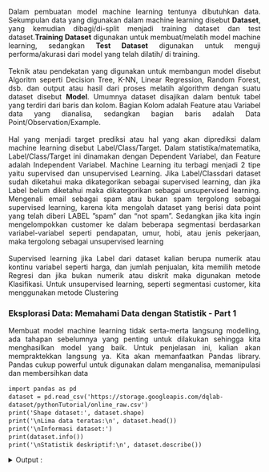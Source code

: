 <p align="justify">Dalam pembuatan model machine learning tentunya dibutuhkan data. Sekumpulan data yang digunakan dalam machine learning disebut <b>Dataset</b>, yang kemudian dibagi/di-split menjadi training dataset dan test dataset.<b>Training Dataset</b> digunakan untuk membuat/melatih model machine learning, sedangkan <b>Test Dataset</b> digunakan untuk menguji performa/akurasi dari model yang telah dilatih/ di training.</br></br>
Teknik atau pendekatan yang digunakan untuk membangun model disebut Algoritm seperti Decision Tree, K-NN, Linear Regression, Random Forest, dsb. dan output atau hasil dari proses melatih algorithm dengan suatu dataset disebut <b>Model</b>. Umumnya dataset disajikan dalam bentuk tabel yang terdiri dari baris dan kolom. Bagian Kolom adalah Feature atau Variabel data yang dianalisa, sedangkan bagian baris adalah Data Point/Observation/Example.</br></br>
Hal yang menjadi target prediksi atau hal yang akan diprediksi dalam machine learning disebut Label/Class/Target. Dalam statistika/matematika, Label/Class/Target ini dinamakan dengan Dependent Variabel, dan Feature adalah Independent Variabel. Machine Learning itu terbagi menjadi 2 tipe yaitu supervised dan unsupervised Learning. Jika Label/Classdari dataset sudah diketahui maka dikategorikan sebagai supervised learning, dan jika Label belum diketahui maka dikategorikan sebagai unsupervised learning. Mengenali email sebagai spam atau bukan spam tergolong sebagai supervised learning, karena kita mengolah dataset yang berisi data point yang telah diberi LABEL ”spam” dan “not spam”. Sedangkan jika kita ingin mengelompokkan customer ke dalam beberapa segmentasi berdasarkan variabel-variabel seperti pendapatan, umur, hobi, atau jenis pekerjaan, maka tergolong sebagai unsupervised learning</br></br>
Supervised learning jika Label dari dataset kalian berupa numerik atau kontinu variabel seperti harga, dan  jumlah penjualan, kita memilih metode Regresi dan jika bukan numerik atau diskrit maka digunakan metode Klasifikasi. Untuk unsupervised learning, seperti segmentasi customer, kita menggunakan metode Clustering</p>

### Eksplorasi Data: Memahami Data dengan Statistik - Part 1 

<p align="justify">Membuat model machine learning tidak serta-merta langsung modelling, ada tahapan sebelumnya yang penting untuk dilakukan sehingga kita menghasilkan model yang baik. Untuk penjelasan ini, kalian akan mempraktekkan langsung ya. Kita akan memanfaatkan Pandas library. Pandas cukup powerful untuk digunakan dalam menganalisa, memanipulasi dan membersihkan data</p>

```plantuml
import pandas as pd
dataset = pd.read_csv('https://storage.googleapis.com/dqlab-dataset/pythonTutorial/online_raw.csv')
print('Shape dataset:', dataset.shape)
print('\nLima data teratas:\n', dataset.head())
print('\nInformasi dataset:')
print(dataset.info())
print('\nStatistik deskriptif:\n', dataset.describe())
```

<details>
<summary markdown="span">Output :</summary>
Shape dataset: (12330, 18)</br>

Lima data teratas:</br>

<table align="center"><tr> <td></td> <td>  Administrative</td> <td> Administrative_Duration</td> <td> ... </td> <td>Weekend </td> <td>Revenue </td> </tr>
<tr> <td>0 </td> <td>          0.0    </td> <td>                  0.0    </td> <td>  ... </td> <td>   False </td> <td>   False</td> </tr>
<tr> <td>1 </td> <td>          0.0    </td> <td>                  0.0    </td> <td>  ... </td> <td>   False </td> <td>   False</td> </tr>
<tr> <td>2 </td> <td>          0.0    </td> <td>                 -1.0    </td> <td>  ... </td> <td>   False </td> <td>   False</td> </tr>
<tr> <td>3 </td> <td>          0.0    </td> <td>                  0.0    </td> <td>  ... </td> <td>   False </td> <td>   False</td> </tr>
<tr> <td>4 </td> <td>          0.0    </td> <td>                  0.0    </td> <td>  ...</td> <td>    True </td> <td>   False</td> </tr></table>

[5 rows x 18 columns]</br></br>

Informasi dataset:</br>
<class 'pandas.core.frame.DataFrame'></br>
RangeIndex: 12330 entries, 0 to 12329</br>
<table align="center"> <tr> <td colspan="4">Data columns (total 18 columns):</td></tr>
<tr><td> Administrative         <td></td>    12316 <td></td> non-null <td></td> float64</td></tr>
<tr><td> Administrative_Duration <td></td>    12316<td></td>  non-null<td></td>  float64</td></tr>
<tr><td> Informational           <td></td>    12316<td></td>  non-null<td></td>  float64</td></tr>
<tr><td> Informational_Duration  <td></td>    12316<td></td>  non-null<td></td>  float64</td></tr>
<tr><td> ProductRelated          <td></td>    12316 <td></td> non-null<td></td>  float64</td></tr>
<tr><td> ProductRelated_Duration<td></td>     12316<td></td>  non-null<td></td>  float64</td></tr>
<tr><td> BounceRates            <td></td>     12316 <td></td> non-null<td></td>  float64</td></tr>
<tr><td> ExitRates              <td></td>     12316 <td></td> non-null<td></td>  float64</td></tr>
<tr><td> PageValues             <td></td>     12330 <td></td> non-null <td></td> float64</td></tr>
<tr><td> SpecialDay             <td></td>     12330<td></td>  non-null <td></td> float64</td></tr>
<tr><td> Month                  <td></td>     12330 <td></td> non-null <td></td> object</td></tr>
<tr><td> OperatingSystems       <td></td>     12330 <td></td> non-null <td></td> int64</td></tr>
<tr><td> Browser                <td></td>     12330 <td></td> non-null<td></td>  int64</td></tr>
<tr><td> Region                 <td></td>     12330 <td></td> non-null <td></td> int64</td></tr>
<tr><td> TrafficType            <td></td>     12330 <td></td> non-null <td></td> int64</td></tr>
<tr><td> VisitorType            <td></td>     12330 <td></td> non-null<td></td>  object</td></tr>
<tr><td> Weekend                <td></td>     12330<td></td>  non-null <td></td> bool</td></tr>
<tr><td> Revenue                <td></td>     12330 <td></td> non-null<td></td>  bool</td></tr></table>
dtypes: bool(2), float64(10), int64(4), object(2)</br>
memory usage: 1.5+ MB</br>
None</br>

Statistik deskriptif:
<table align="center"> <tr> 
<td colspan="2">Administrative   <td></td> Administrative_Duration <td></td>   ...       <td></td>   Region   TrafficType</td></tr>
<tr><td>count  <td></td>  12316.000000   <td></td>            12316.000000  <td></td>  ... <td></td> 12330.000000   <td></td> 12330.000000</td></tr>
<tr><td>mean   <td></td>      2.317798   <td></td>               80.906176  <td></td>  ...  <td></td>    3.147364  <td></td>      4.069586</td></tr>
<tr><td>std    <td></td>      3.322754  <td></td>               176.860432  <td></td>  ...  <td></td>    2.401591  <td></td>      4.025169</td></tr>
<tr><td>min    <td></td>      0.000000   <td></td>               -1.000000  <td></td>  ...  <td></td>    1.000000  <td></td>      1.000000</td></tr>
<tr><td>25%    <td></td>      0.000000   <td></td>                0.000000  <td></td>  ...  <td></td>    1.000000  <td></td>      2.000000</td></tr>
<tr><td>50%    <td></td>      1.000000   <td></td>                8.000000  <td></td>  ...  <td></td>    3.000000  <td></td>      2.000000</td></tr>
<tr><td>75%    <td></td>      4.000000   <td></td>               93.500000  <td></td>  ...  <td></td>    4.000000  <td></td>      4.000000</td></tr>
<tr><td>max    <td></td>     27.000000   <td></td>             3398.750000  <td></td>  ...  <td></td>    9.000000   <td></td>    20.000000</td></tr>

[8 rows x 14 columns]
</details>
</br>
<a href="https://academy.dqlab.id/main/livecode/169/328/1553">Link materi : academy.dqlab.id/main/livecode/169/328/1553</a>

----

### Eksplorasi Data: Memahami Data dengan Statistik - Part 2 
 
 Sekarang coba inspeksi nilai korelasi dari fitur-fitur berikut pada dataset_corr yang telah diberikan sebelumnya

ExitRates dan BounceRates
Revenue dan PageValues
TrafficType dan Weekend

```plantuml
dataset_corr = dataset.corr()
print('Korelasi dataset:\n', dataset.corr())
print('Distribusi Label (Revenue):\n', dataset['Revenue'].value_counts())
# Tugas praktek
print('\nKorelasi BounceRates-ExitRates:', dataset_corr.loc['BounceRates', 'ExitRates'])
print('\nKorelasi Revenue-PageValues:', dataset_corr.loc['Revenue', 'PageValues'])
print('\nKorelasi TrafficType-Weekend:', dataset_corr.loc['TrafficType', 'Weekend'])

```
<details>
<summary markdown="span">Output :</summary>
Korelasi BounceRates-ExitRates: 0.9134364214595944
Korelasi Revenue-PageValues: 0.49256929525114623
Korelasi TrafficType-Weekend: -0.0022212292430307825	
</details>
</br>
<a href="https://academy.dqlab.id/main/livecode/169/328/1555">Link materi : academy.dqlab.id/main/livecode/169/328/1555</a>

----

### Eksplorasi Data: Memahami Data dengan Visual 
 Dalam mengeksplorasi data, kita perlu untuk memahami data dengan visual, selain dengan statistik kita juga bisa melakukan eksplorasi data dalam bentuk visual. Dengan visualisasi kita dapat dengan mudah dan cepat dalam memahami data, bahkan dapat memberikan pemahaman yang lebih baik terkait hubungan setiap variabel/ features.
 
```plantuml
import matplotlib.pyplot as plt
import seaborn as sns
# checking the Distribution of customers on Revenue
plt.rcParams['figure.figsize'] = (12,5)
plt.subplot(1, 2, 1)
sns.countplot(dataset['Revenue'], palette = 'pastel')
plt.title('Buy or Not', fontsize = 20)
plt.xlabel('revenue or not', fontsize = 14)
plt.ylabel('count', fontsize = 14)
# checking the Distribution of customers on Weekend
plt.subplot(1, 2, 2)
sns.countplot(dataset['Weekend'], palette = 'inferno')
plt.title('Purchase on Weekends', fontsize = 20)
plt.xlabel('Weekend or not', fontsize = 14)
plt.ylabel('count', fontsize = 14)
plt.show()

```
<details>
<summary markdown="span">Output :</summary>
<img src="https://github.com/yenysyafitry/DQLab-Machine-Learning-With-Python-for-Beginner/blob/main/download.png">
</details>
</br>
<a href="https://academy.dqlab.id/main/livecode/169/328/1558">Link materi : academy.dqlab.id/main/livecode/169/328/1558</a>

----


### Tugas Praktek 

 Dalam membuat visualisasi ini aku akan menggunakan dataset['region'] untuk membuat histogram, dan berikan judul 'Distribution of Customers' pada title, 'Region Codes' sebagai label axis-x dan 'Count Users' sebagai label axis-y.                                                                                                                                                                                                                                                                                  
```plantuml
import matplotlib.pyplot as plt
# visualizing the distribution of customers around the Region
plt.hist(dataset['Region'], color = 'lightblue')
plt.title('Distribution of Customers', fontsize = 20)
plt.xlabel('Region Codes', fontsize = 14)                                 
plt.ylabel('Count Users', fontsize = 14)
plt.show()
                                    
```
<details>
<summary markdown="span">Output :</summary>
<img src="https://github.com/yenysyafitry/DQLab-Machine-Learning-With-Python-for-Beginner/blob/main/download (1).png">
	</details>
</br>
<a href="https://academy.dqlab.id/main/livecode/169/328/1559">Link materi : academy.dqlab.id/main/livecode/169/328/1559</a>

----

### Data Pre-processing: Handling Missing Value - Part 1 

```plantuml
#checking missing value for each feature  
print('Checking missing value for each feature:')
print(dataset.isnull().sum())
#Counting total missing value
print('\nCounting total missing value:')
print(dataset.isnull().sum().sum())

```
<details>
<summary markdown="span">Output :</summary>
Counting total missing value:</br>
112	
</details>
</br>
<a href="https://academy.dqlab.id/main/livecode/169/328/1561">Link materi : academy.dqlab.id/main/livecode/169/328/1561</a>

----

### Data Pre-processing: Handling Missing Value - Part 2 
 
```plantuml
#Drop rows with missing value   
dataset_clean = dataset.dropna()  
print('Ukuran dataset_clean:', dataset_clean.shape) 

```
<details>
<summary markdown="span">Output :</summary>
Ukuran dataset_clean: (12316, 18)
</details>
</br>
<a href="https://academy.dqlab.id/main/livecode/169/328/1563">Link materi : academy.dqlab.id/main/livecode/169/328/1563</a>

----

### Data Pre-processing: Handling Missing Value - Part 3 
 “Kalau tidak dihapus, ada metode lain yang bisa dipakai?”

“Kita bisa menggunakan metode impute missing value, yaitu mengisi record yang hilang ini dengan suatu nilai. Ada berbagai teknik dalam metode imputing, mulai dari yang paling sederhana yaitu mengisi missing value dengan nilai mean, median, modus, atau nilai konstan, sampai teknik paling advance yaitu dengan menggunakan nilai yang diestimasi oleh suatu predictive model. Untuk kasus ini, kita akan menggunakan imputing sederhana yaitu menggunakan nilai rataan atau mean.
Imputing missing value sangat mudah dilakukan di Python, cukup memanfaatkan fungsi .fillna() dan .mean() dari Pandas, seperti berikut:
```plantuml
print("Before imputation:")
# Checking missing value for each feature  
print(dataset.isnull().sum())
# Counting total missing value  
print(dataset.isnull().sum().sum())

print("\nAfter imputation:")
# Fill missing value with mean of feature value  
dataset.fillna(dataset.mean(), inplace = True)
# Checking missing value for each feature  
print(dataset.isnull().sum())
# Counting total missing value  
print(dataset.isnull().sum().sum())

```

<details>
<summary markdown="span">Output :</summary>
Before imputation:
Administrative             14
Administrative_Duration    14
Informational              14
Informational_Duration     14
ProductRelated             14
ProductRelated_Duration    14
BounceRates                14
ExitRates                  14
PageValues                  0
SpecialDay                  0
Month                       0
OperatingSystems            0
Browser                     0
Region                      0
TrafficType                 0
VisitorType                 0
Weekend                     0
Revenue                     0
dtype: int64
112

After imputation:
Administrative             0
Administrative_Duration    0
Informational              0
Informational_Duration     0
ProductRelated             0
ProductRelated_Duration    0
BounceRates                0
ExitRates                  0
PageValues                 0
SpecialDay                 0
Month                      0
OperatingSystems           0
Browser                    0
Region                     0
TrafficType                0
VisitorType                0
Weekend                    0
Revenue                    0
dtype: int64
0	
</details>
</br>
<a href="https://academy.dqlab.id/main/livecode/169/328/1565">Link materi : academy.dqlab.id/main/livecode/169/328/1565</a>

----

### Tugas Praktek 
 Praktekkan metode imputing missing value dengan menggunakan nilai median.
```plantuml
import pandas as pd
dataset1 = pd.read_csv('https://storage.googleapis.com/dqlab-dataset/pythonTutorial/online_raw.csv')

print("Before imputation:")
# Checking missing value for each feature
print(dataset1.isnull().sum())
# Counting total missing value
print(dataset1.isnull().sum().sum())

print("\nAfter imputation:")
# Fill missing value with median of feature value
dataset1.fillna(dataset1.median(), inplace = True)
# Checking missing value for each feature
print(dataset1.isnull().sum())
# Counting total missing value
print(dataset1.isnull().sum().sum())

```
<details>
<summary markdown="span">Output :</summary>
Before imputation:
Administrative             14
Administrative_Duration    14
Informational              14
Informational_Duration     14
ProductRelated             14
ProductRelated_Duration    14
BounceRates                14
ExitRates                  14
PageValues                  0
SpecialDay                  0
Month                       0
OperatingSystems            0
Browser                     0
Region                      0
TrafficType                 0
VisitorType                 0
Weekend                     0
Revenue                     0
dtype: int64
112

After imputation:
Administrative             0
Administrative_Duration    0
Informational              0
Informational_Duration     0
ProductRelated             0
ProductRelated_Duration    0
BounceRates                0
ExitRates                  0
PageValues                 0
SpecialDay                 0
Month                      0
OperatingSystems           0
Browser                    0
Region                     0
TrafficType                0
VisitorType                0
Weekend                    0
Revenue                    0
dtype: int64
0
</details>
</br>
<a href="https://academy.dqlab.id/main/livecode/169/328/1566">Link materi : academy.dqlab.id/main/livecode/169/328/1566</a>

----

### Tugas Praktek 
 
```plantuml
from sklearn.preprocessing import MinMaxScaler  
#Define MinMaxScaler as scaler  
scaler = MinMaxScaler()  
#list all the feature that need to be scaled  
scaling_column = ['Administrative','Administrative_Duration','Informational','Informational_Duration','ProductRelated','ProductRelated_Duration','BounceRates','ExitRates','PageValues']
#Apply fit_transfrom to scale selected feature  
dataset[scaling_column] = scaler.fit_transform(dataset[scaling_column])
#Cheking min and max value of the scaling_column
print(dataset[scaling_column].describe().T[['min','max']])

```
<details>
<summary markdown="span">Output :</summary>
    			 min  max
Administrative           0.0  1.0
Administrative_Duration  0.0  1.0
Informational            0.0  1.0
Informational_Duration   0.0  1.0
ProductRelated           0.0  1.0
ProductRelated_Duration  0.0  1.0
BounceRates              0.0  1.0
ExitRates                0.0  1.0
PageValues               0.0  1.0	
</details>
</br>
<a href="https://academy.dqlab.id/main/livecode/169/328/1568">Link materi : academy.dqlab.id/main/livecode/169/328/1568</a>

----

### Data Pre-processing: Konversi string ke numerik 
 LabelEncoder akan mengurutkan label secara otomatis secara alfabetik, posisi/indeks dari setiap label ini digunakan sebagai nilai numeris konversi pandas objek ke numeris (dalam hal ini tipe data int). Dengan demikian kita telah membuat dataset kita menjadi dataset bernilai numeris seluruhnya yang siap digunakan untuk pemodelan dengan algoritma machine learning tertentu

```plantuml
import numpy as np
from sklearn.preprocessing import LabelEncoder
#Convert feature/column 'Month'
LE = LabelEncoder()
dataset['Month'] =  LE.fit_transform(dataset['Month'])
print(LE.classes_)
print(np.sort(dataset['Month'].unique()))
print('')

#Convert feature/column 'VisitorType'
LE = LabelEncoder()
dataset['VisitorType'] =  LE.fit_transform(dataset['VisitorType'])
print(LE.classes_)
print(np.sort(dataset['VisitorType'].unique()))


```
<details>
<summary markdown="span">Output :</summary>
[0 1 2 3 4 5 6 7 8 9]</br>
[0 1 2 3 4 5 6 7 8 9]</br>

[0 1 2]</br>
[0 1 2]
</details>
</br>
<a href="https://academy.dqlab.id/main/livecode/169/328/2464">Link materi : academy.dqlab.id/main/livecode/169/328/2464</a>

----

### Features & Label 
 Dalam dataset user online purchase, label target sudah diketahui, yaitu kolom Revenue yang bernilai 1 untuk user yang membeli dan 0 untuk yang tidak membeli, sehingga pemodelan yang dilakukan ini adalah klasifikasi. Nah, untuk melatih dataset menggunakan Scikit-Learn library, dataset perlu dipisahkan ke dalam Features dan Label/Target. Variabel Feature akan terdiri dari variabel yang dideklarasikan sebagai X dan [Revenue] adalah variabel Target yang dideklarasikan sebagai y. Gunakan fungsi drop() untuk menghapus kolom [Revenue] dari dataset.
```plantuml
# removing the target column Revenue from dataset and assigning to X
X = dataset.drop(['Revenue'], axis = 1)
# assigning the target column Revenue to y
y = dataset['Revenue']
# checking the shapes
print("Shape of X:", X.shape)
print("Shape of y:", y.shape)

```
<details>
<summary markdown="span">Output :</summary>
shape of x: (12330, 17)</br>
shape of y: (12330,)
</details>
</br>
<a href="https://academy.dqlab.id/main/livecode/169/329/1570">Link materi : academy.dqlab.id/main/livecode/169/329/1570</a>

----

### Training dan Test Dataset 
 Dataset perlu kita bagi ke dalam training dataset dan test dataset dengan perbandingan 80:20. 80% digunakan untuk training dan 20% untuk proses testing. Fungsi Training adalah melatih model untuk mengenali pola dalam data, sedangkan testing berfungsi untuk memastikan bahwa model yang telah dilatih tersebut mampu dengan baik memprediksi label dari new observation dan belum dipelajari oleh model sebelumnya. Bagi dataset ke dalam Training dan Testing dengan melanjutkan coding yang  sudah kukerjakan ini. Gunakan test_size = 0.2 dan tambahkan argumen random_state = 0,  pada fungsi train_test_split( ).
```plantuml
from sklearn.model_selection import train_test_split
# splitting the X, and y
X_train, X_test, y_train, y_test = train_test_split(X, y, test_size = 0.2, random_state = 0)
# checking the shapes
print("Shape of X_train :", X_train.shape)
print("Shape of y_train :", y_train.shape)
print("Shape of X_test :", X_test.shape)
print("Shape of y_test :", y_test.shape)

```
<details>
<summary markdown="span">Output :</summary>
<img src="https://github.com/yenysyafitry/DQLab-Machine-Learning-With-Python-for-Beginner/blob/main/download (2).png">	
</details>
</br>
<a href="https://academy.dqlab.id/main/livecode/169/329/1571">Link materi : academy.dqlab.id/main/livecode/169/329/1571</a>

----

### Training Model: Fit 
 kita akan menggunakan Decision Tree. Kita hanya perlu memanggil fungsi DecisionTreeClassifier() yang kita namakan “model”. Kemudian menggunakan fungsi .fit() dan X_train, y_train untuk melatih classifier tersebut dengan training dataset
```plantuml
from sklearn.tree import DecisionTreeClassifier
# Call the classifier
model = DecisionTreeClassifier()
# Fit the classifier to the training data
model = model.fit(X_train, y_train)

```

</br>
<a href="https://academy.dqlab.id/main/livecode/169/329/1572">Link materi : academy.dqlab.id/main/livecode/169/329/1572</a>

----

### Training Model: Predict 
 
```plantuml
# Apply the classifier/model to the test data
y_pred = model.predict(X_test)
print(y_pred.shape)

```

</br>
<a href="https://academy.dqlab.id/main/livecode/169/329/1573">Link materi : academy.dqlab.id/main/livecode/169/329/1573</a>

----

### Evaluasi Model Performance - Part 2 
 Untuk menampilkan confusion matrix cukup menggunakan fungsi confusion_matrix() dari Scikit-Learn
```plantuml
from sklearn.metrics import confusion_matrix, classification_report

# evaluating the model
print('Training Accuracy :', model.score(X_train, y_train))
print('Testing Accuracy :', model.score(X_test, y_test))

# confusion matrix
print('\nConfusion matrix:')
cm = confusion_matrix(y_test, y_pred)
print(cm)

# classification report
print('\nClassification report:')
cr = classification_report(y_test, y_pred)
print(cr)

```

</br>
<a href="https://academy.dqlab.id/main/livecode/169/329/1575">Link materi : academy.dqlab.id/main/livecode/169/329/1575</a>

----

### Pemodelan Permasalahan Klasifikasi dengan Logistic Regression 
 Pemodelan Logistic Regression dengan memanfaatkan Scikit-Learn sangatlah mudah. Dengan menggunakan dataset yang sama yaitu online_raw, dan setelah dataset dibagi ke dalam Training Set dan Test Set, cukup menggunakan modul linear_model dari Scikit-learn, dan memanggil fungsi LogisticRegression() yang diberi nama logreg.

Kemudian, model yang sudah ditraining ini  bisa digunakan untuk memprediksi output/label dari test dataset sekaligus mengevaluasi model performance dengan fungsi score(), confusion_matrix() dan classification_report().

```plantuml
from sklearn.linear_model import LogisticRegression
from sklearn.metrics import confusion_matrix, classification_report

# Call the classifier
logreg = LogisticRegression()
# Fit the classifier to the training data  
logreg = logreg.fit(X_train, y_train)
#Training Model: Predict 
y_pred = logreg.predict(X_test)

#Evaluate Model Performance
print('Training Accuracy :', model.score(X_train, y_train))  
print('Testing Accuracy :', model.score(X_test, y_test))  

# confusion matrix
print('\nConfusion matrix')  
cm = confusion_matrix(y_test, y_pred) 
print(cm)

# classification report  
print('\nClassification report')  
cr = classification_report(y_test, y_pred)
print(cr)

```

</br>
<a href="https://academy.dqlab.id/main/livecode/169/330/1580">Link materi : academy.dqlab.id/main/livecode/169/330/1580</a>

----

### Tugas Praktek 
 Dengan menggunakan dataset online_raw.csv dan diasumsikan sudah melakukan EDA dan pre-processing, aku akan membuat model machine learning dengan menggunakan decision tree :
<ol><li>
<li>Import DecisionTreeClassifier dan panggil fungsi tersebut dengan nama decision_tree</li>
<li>Split dataset ke dalam training & testing dataset dengan perbandingan 70:30, dengan random_state = 0</li>
<li>Latih model dengan training feature (X_train) dan training target (y_train) menggunakan .fit()</li>
<li>Evaluasi hasil model decision_tree yang sudah dilatih dengan testing feature (X_test) dan print nilai akurasi dari training dan testing dengan fungsi .score()</li></ol>
 
 
```plantuml
from sklearn.model_selection import train_test_split
from sklearn.tree import DecisionTreeClassifier 

# splitting the data
X_train, X_test, y_train, y_test = train_test_split(X, y, test_size = 0.3, random_state = 0)

# Call the classifier
decision_tree = DecisionTreeClassifier()
# Fit the classifier to the training data
decision_tree = decision_tree.fit(X_train, y_train)

# evaluating the decision_tree performance
print('Training Accuracy :', decision_tree.score(X_train, y_train))  
print('Testing Accuracy :', decision_tree.score(X_test, y_test))  

```

</br>
<a href="https://academy.dqlab.id/main/livecode/169/330/1582">Link materi : academy.dqlab.id/main/livecode/169/330/1582</a>

----

### Tugas Praktek 
  <ol>Pisahkan dataset ke dalam Feature dan Label, gunakan fungsi .drop(). Pada dataset ini, label/target adalah variabel MEDV
<li>Checking dan print jumlah data setelah Dataset pisahkan ke dalam Feature dan Label, gunakan .shape()</li>
<li>Bagi dataset ke dalam Training dan test dataset, 70% data digunakan untuk training dan 30% untuk testing, gunakan fungsi train_test_split() , dengan random_state = 0</li>
<li>Checking dan print kembali jumlah data dengan fungsi .shape()</li>
<li>Import LinearRegression dari sklearn.linear_model</li>
<li>Deklarasikan  LinearRegression regressor dengan nama reg</li>
<li>Fit regressor ke training dataset dengan .fit(), dan gunakan .predict() untuk memprediksi nilai dari testing dataset.</li></ol>
```plantuml
#load dataset
import pandas as pd
housing = pd.read_csv('https://storage.googleapis.com/dqlab-dataset/pythonTutorial/housing_boston.csv')
#Data rescaling
from sklearn import preprocessing
data_scaler = preprocessing.MinMaxScaler(feature_range=(0,1))
housing[['RM','LSTAT','PTRATIO','MEDV']] = data_scaler.fit_transform(housing[['RM','LSTAT','PTRATIO','MEDV']])
# getting dependent and independent variables
X = housing.drop(['MEDV'], axis = 1)
y = housing['MEDV']
# checking the shapes
print('Shape of X:', X.shape)
print('Shape of y:', y.shape)

# splitting the data
from sklearn.model_selection import train_test_split
X_train, X_test, y_train, y_test = train_test_split(X, y, test_size = 0.3, random_state = 0)
# checking the shapes
print('Shape of X_train :', X_train.shape)
print('Shape of y_train :', y_train.shape)
print('Shape of X_test :', X_test.shape)
print('Shape of y_test :', y_test.shape)

##import regressor from Scikit-Learn
from sklearn.linear_model import LinearRegression
# Call the regressor
reg = LinearRegression()
# Fit the regressor to the training data
reg = reg.fit(X_train,y_train)
# Apply the regressor/model to the test data
y_pred = reg.predict(X_test)

```
<details>
<summary markdown="span">Output :</summary>
Shape of X: (489, 3)</br>
Shape of y: (489,)</br>
Shape of X_train : (342, 3)</br>
Shape of y_train : (342,)</br>
Shape of X_test : (147, 3)</br>
Shape of y_test : (147,)
</details>
</br>
<a href="https://academy.dqlab.id/main/livecode/169/330/1585">Link materi : academy.dqlab.id/main/livecode/169/330/1585</a>

----

### Tugas Praktek 

kita coba hitung nilai MSE, MAE, dan RMSE dari linear modelnya :
</ol><li>Import library yang digunakan: mean_squared_error, mean_absolute_error dari  sklearn.metrics dan numpy sebagai aliasnya yaitu np. Serta, import juga matplotlib.pyplot sebagai aliasnya, plt.</li>
<li>Hitung dan print nilai MSE dan RMSE dengan menggunakan argumen y_test dan y_pred, untuk rmse gunakan np.sqrt()</li>
<li>Buat scatter plot yang menggambarkan hasil prediksi (y_pred) dan harga actual (y_test)</li></ol>
```plantuml
from sklearn.metrics import mean_squared_error, mean_absolute_error
import numpy as np
import matplotlib.pyplot as plt
#Calculating MSE, lower the value better it is. 0 means perfect prediction
mse = mean_squared_error(y_test, y_pred)
print('Mean squared error of testing set:', mse)
#Calculating MAE
mae = mean_absolute_error(y_test, y_pred)
print('Mean absolute error of testing set:', mae)
#Calculating RMSE
rmse = np.sqrt(mse)
print('Root Mean Squared Error of testing set:', rmse)
#Plotting y_test dan y_pred
plt.scatter(y_test, y_pred, c = 'green')
plt.xlabel('Price Actual')
plt.ylabel('Predicted value')
plt.title('True value vs predicted value : Linear Regression')
plt.show()

```
<details>
<summary markdown="span">Output :</summary>
<img src="https://github.com/yenysyafitry/DQLab-Machine-Learning-With-Python-for-Beginner/blob/main/download (3).png">
</details>
</br>
<a href="https://academy.dqlab.id/main/livecode/169/330/1587">Link materi : academy.dqlab.id/main/livecode/169/330/1587</a>

----

### Tugas Praktek 
 <ol><li>Import pandas sebagai aliasnya dan KMeans dari sklearn.cluster.</li>
<li>Load dataset 'https://storage.googleapis.com/dqlab-dataset/pythonTutorial/mall_customers.csv' dan beri nama dataset</li>
<li>Diasumsikan EDA dan preprocessing sudah dilakukan, selanjutnya kita memilih feature yang akan digunakan untuk membuat model yaitu annual_income dan spending_score. Assign dataset dengan feature yang sudah dipilih ke dalam 'X'. Pada dasarnya terdapat teknik khusus yang dilakukan untuk menyeleksi feature - feature (Feature Selection) mana saja yang dapat digunakan untuk machine learning modelling, karena tidak semua feature itu berguna. Beberapa feature justru bisa menyebabkan performansi model menurun. Tetapi untuk problem ini, secara default kita akan menggunakan annual_income dan spending_score.</li>
<li>Deklarasikan  KMeans( )  dengan nama cluster_model dan gunakan n_cluster = 5. n_cluster adalah argumen dari fungsi KMeans( ) yang merupakan jumlah cluster/centroid (K).  random_state = 24.</li>
<li>Gunakan fungsi .fit_predict( ) dari cluster_model pada 'X'  untuk proses clustering.</li></ol>
```plantuml
#import library
import pandas as pd  
from sklearn.cluster import KMeans 

#load dataset
dataset = pd.read_csv('https://dqlab-dataset.s3-ap-southeast-1.amazonaws.com/pythonTutorial/mall_customers.csv')

#selecting features  
X = dataset[['annual_income','spending_score']]  

#Define KMeans as cluster_model  
cluster_model = KMeans(n_clusters = 5, random_state = 24)  
labels = cluster_model.fit_predict(X)

```

</br>
<a href="https://academy.dqlab.id/main/livecode/169/331/1590">Link materi : academy.dqlab.id/main/livecode/169/331/1590</a>

----

### Tugas Praktek 

```plantuml
#import library
import matplotlib.pyplot as plt

#convert dataframe to array
X = X.values
#Separate X to xs and ys --> use for chart axis
xs = X[:,0]
ys = X[:,1]
# Make a scatter plot of xs and ys, using labels to define the colors
plt.scatter(xs,ys,c=labels, alpha=0.5)

# Assign the cluster centers: centroids
centroids = cluster_model.cluster_centers_
# Assign the columns of centroids: centroids_x, centroids_y
centroids_x = centroids[:,0]
centroids_y = centroids[:,1]
# Make a scatter plot of centroids_x and centroids_y
plt.scatter(centroids_x,centroids_y,marker='D', s=50)
plt.title('K Means Clustering', fontsize = 20)
plt.xlabel('Annual Income')
plt.ylabel('Spending Score')
plt.show()

```
<details>
<summary markdown="span">Output :</summary>
	<img src="https://github.com/yenysyafitry/DQLab-Machine-Learning-With-Python-for-Beginner/blob/main/download (4).png">
	
</details>
</br>
<a href="https://academy.dqlab.id/main/livecode/169/331/1591">Link materi : academy.dqlab.id/main/livecode/169/331/1591</a>

----

### Tugas Praktek 

```plantuml
#import library
from sklearn.cluster import KMeans
import matplotlib.pyplot as plt

#Elbow Method - Inertia plot
inertia = []
#looping the inertia calculation for each k
for k in range(1, 10):
	#Assign KMeans as cluster_model
	cluster_model = KMeans(n_clusters = k, random_state = 24)
	#Fit cluster_model to X
	cluster_model.fit(X)
	#Get the inertia value
	inertia_value = cluster_model.inertia_
	#Append the inertia_value to inertia list
	inertia.append(inertia_value)
    
##Inertia plot
plt.plot(range(1, 10), inertia)
plt.title('The Elbow Method - Inertia plot', fontsize = 20)
plt.xlabel('No. of Clusters')
plt.ylabel('inertia')
plt.show()

```
<details>
<summary markdown="span">Output :</summary>
<img src="https://github.com/yenysyafitry/DQLab-Machine-Learning-With-Python-for-Beginner/blob/main/download (5).png">
</details>
</br>
<a href="https://academy.dqlab.id/main/livecode/169/331/1593">Link materi : academy.dqlab.id/main/livecode/169/331/1593</a>

----

### Case Study: Promos for our e-commerce - Part 1 
Adapun feature - feature dalam dataset ini adalah :

<ol><li>'Daily Time Spent on Site' : lama waktu user mengunjungi site (menit)</li>
<li>'Age' : usia user (tahun)</li>
<li>'Area Income' : rata - rata pendapatan di daerah sekitar user</li>
<li>'Daily Internet Usage' : rata - rata waktu yang dihabiskan user di internet dalam sehari (menit)</li>
<li>'Ad Topic Line' : topik/konten dari promo banner</li>
<li>'City' : kota dimana user mengakses website</li>
<li>'Male' : apakah user adalah Pria atau bukan</li>
<li>'Country' : negara dimana user mengakses website</li>
<li>'Timestamp' : waktu saat user mengklik promo banner atau keluar dari halaman website tanpa mengklik banner</li>
<li>'Clicked on Ad' : mengindikasikan user mengklik promo banner atau tidak (0 = tidak; 1 = klik).</li></ol>
```plantuml
#import library 
import pandas as pd

# Baca data 'ecommerce_banner_promo.csv'
data = pd.read_csv('https://storage.googleapis.com/dqlab-dataset/pythonTutorial/ecommerce_banner_promo.csv')

#1. Data eksplorasi dengan head(), info(), describe(), shape
print("\n[1] Data eksplorasi dengan head(), info(), describe(), shape")
print("Lima data teratas:")
print(data.head())
print("Informasi dataset:")
print(data.info())
print("Statistik deskriptif dataset:")
print(data.describe())
print("Ukuran dataset:")
print(data.shape)

```
<details>
<summary markdown="span">Output :</summary>
Ukuran dataset:</br>
(1000, 10) 	
</details>
</br>
<a href="https://academy.dqlab.id/main/livecode/169/332/1596">Link materi : academy.dqlab.id/main/livecode/169/332/1596</a>

----

### Case Study: Promos for our e-commerce - Part 2 


```plantuml
#2. Data eksplorasi dengan dengan mengecek korelasi dari setiap feature menggunakan fungsi corr()
print("\n[2] Data eksplorasi dengan dengan mengecek korelasi dari setiap feature menggunakan fungsi corr()")
print(data.corr())

#3. Data eksplorasi dengan mengecek distribusi label menggunakan fungsi groupby() dan size()
print("\n[3] Data eksplorasi dengan mengecek distribusi label menggunakan fungsi groupby() dan size()")
print(data.groupby('Clicked on Ad').size())

```
<details>
<summary markdown="span">Output :</summary>
Clicked on Ad</br>
0    500</br>
1    500</br>
dtype: int64	
</details>
</br>
<a href="https://academy.dqlab.id/main/livecode/169/332/2466">Link materi : academy.dqlab.id/main/livecode/169/332/2466</a>

----

### Case Study: Promos for our e-commerce - Part 3  
*Jumlah user dibagi ke dalam rentang usia menggunakan histogram (hist()), gunakan bins = data.Age.nunique() sebagai argumen. nunique() adalah fungsi untuk menghitung jumlah data untuk setiap usia (Age).
*Gunakan pairplot() dari seaborn modul untuk menggambarkan hubungan setiap feature. 

```plantuml
#import library
import matplotlib.pyplot as plt
import seaborn as sns
#Seting: matplotlib and seaborn
sns.set_style('whitegrid')
plt.style.use('fivethirtyeight')
#4. Data eksplorasi dengan visualisasi
#4a. Visualisasi Jumlah user dibagi ke dalam rentang usia (Age) menggunakan histogram (hist()) plot
plt.figure(figsize=(10, 5))
plt.hist(data['Age'], bins = data.Age.nunique())
plt.xlabel('Age')
plt.tight_layout()
plt.show()
#4b. Gunakan pairplot() dari seaborn (sns) modul untuk menggambarkan hubungan setiap feature.
plt.figure()
sns.pairplot(data)
plt.show()

```
<details>
<summary markdown="span">Output :</summary>
<img src="https://github.com/yenysyafitry/DQLab-Machine-Learning-With-Python-for-Beginner/blob/main/download (6).png"></br>	
<img src="https://github.com/yenysyafitry/DQLab-Machine-Learning-With-Python-for-Beginner/blob/main/download (7).png">
</details>
</br>
<a href="https://academy.dqlab.id/main/livecode/169/332/2465">Link materi : academy.dqlab.id/main/livecode/169/332/2465</a>

----

### Case Study: Promos for our e-commerce - Part 4


```plantuml
#5. Cek missing value
print("\n[5] Cek missing value")
print(data.isnull().sum().sum())

```
<details>
<summary markdown="span">Output :</summary>
[5] Cek missing value</br>
0
</details>
</br>
<a href="https://academy.dqlab.id/main/livecode/169/332/2467">Link materi : academy.dqlab.id/main/livecode/169/332/2467</a>

----

### Case Study: Promos for our e-commerce - Part 5 


```plantuml
#import library
from sklearn.model_selection import train_test_split
from sklearn.linear_model import LogisticRegression
#6.Lakukan pemodelan dengan Logistic Regression, gunakan perbandingan 80:20 untuk training vs testing
print("\n[6] Lakukan pemodelan dengan Logistic Regression, gunakan perbandingan 80:20 untuk training vs testing")
#6a.Drop Non-Numerical (object type) feature from X, as Logistic Regression can only take numbers, and also drop Target/label, assign Target Variable to y.
X = data.drop(['Ad Topic Line','City','Country','Timestamp','Clicked on Ad'], axis = 1)
y = data['Clicked on Ad']
#6b. splitting the data
X_train, X_test, y_train, y_test = train_test_split(X, y, test_size = 0.20, random_state = 42)
#6c. Modelling
# Call the classifier
logreg = LogisticRegression()
# Fit the classifier to the training data
logreg = logreg.fit(X_train,y_train)
# Prediksi model
y_pred = logreg.predict(X_test)
#6d. Evaluasi Model Performance
print("Evaluasi Model Performance:")
print("Training Accuracy :", logreg.score(X_train, y_train))
print("Testing Accuracy :", logreg.score(X_test, y_test))

```
<details>
<summary markdown="span">Output :</summary>
[6] Lakukan pemodelan dengan Logistic Regression, gunakan perbandingan 80:20 untuk training vs testing</br>
Evaluasi Model Performance:</br>
Training Accuracy : 0.9</br>
Testing Accuracy : 0.9	
</details>
</br>
<a href="https://academy.dqlab.id/main/livecode/169/332/1600">Link materi : academy.dqlab.id/main/livecode/169/332/1600</a>

----

### Case Study: Promos for our e-commerce - Part 6
```plantuml
#Import library
from sklearn.metrics import confusion_matrix, classification_report

#7. Print Confusion matrix dan classification report
print("\n[7] Print Confusion matrix dan classification report")

#apply confusion_matrix function to y_test and y_pred
print("Confusion matrix:")
cm = confusion_matrix(y_test, y_pred)
print(cm)

#apply classification_report function to y_test and y_pred
print("Classification report:")
cr = classification_report(y_test, y_pred)
print(cr)
```
<details>
<summary markdown="span">Output :</summary>
</br>
[7] Print Confusion matrix dan classification report</br>
Confusion matrix:</br>
[[86  3]</br>
 [17 94]]</br>
Classification report:</br>
 |           | precision | recall | f1-score | support |
 |     :--   |   :---:   |  :---: |   :---:  |  :---:  |
 |         0 |    0.83   |   0.97 |   0.90   |   89    |
 |         1 |    0.97   |  0.85  |   0.90   |   111   |
 |avg / total|    0.91   |   0.90 |   0.90   |   200   |	
</details>
</br>
<a href="https://academy.dqlab.id/main/livecode/169/332/2468">Link materi : academy.dqlab.id/main/livecode/169/332/2468</a>

----

<p align="center"><b>E-Sertifikat </b></br><img src="https://github.com/yenysyafitry/DQLab-Machine-Learning-With-Python-for-Beginner/blob/main/e-sertifikat.jpg"></p>
